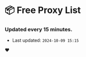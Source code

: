 # :package: Free Proxy List
### Updated every 15 minutes.

- Last updated: `2024-10-09 15:15`

:heart:
